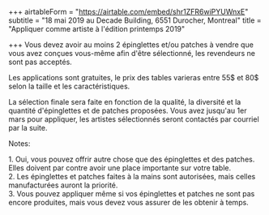 +++
airtableForm = "https://airtable.com/embed/shr1ZFR6wiPYUWnxE"
subtitle = "18 mai 2019 au Decade Building, 6551 Durocher, Montreal"
title = "Appliquer comme artiste à l'édition printemps 2019"

+++
Vous devez avoir au moins 2 épinglettes et/ou patches à vendre que vous avez conçues vous-même afin d'être sélectionné, les revendeurs ne sont pas acceptés.

Les applications sont gratuites, le prix des tables varieras entre 55$ et 80$ selon la taille et les caractéristiques.

La sélection finale sera faite en fonction de la qualité, la diversité et la quantité d'épinglettes et de patches proposées. Vous avez jusqu'au 1er mars pour appliquer, les artistes sélectionnés seront contactés par courriel par la suite.

Notes:

1\. Oui, vous pouvez offrir autre chose que des épinglettes et des patches. Elles doivent par contre avoir une place importante sur votre table.  
2\. Les épinglettes et patches faites à la mains sont autorisées, mais celles manufacturées auront la priorité.  
3\. Vous pouvez appliquer même si vos épinglettes et patches ne sont pas encore produites, mais vous devez vous assurer de les obtenir à temps. 